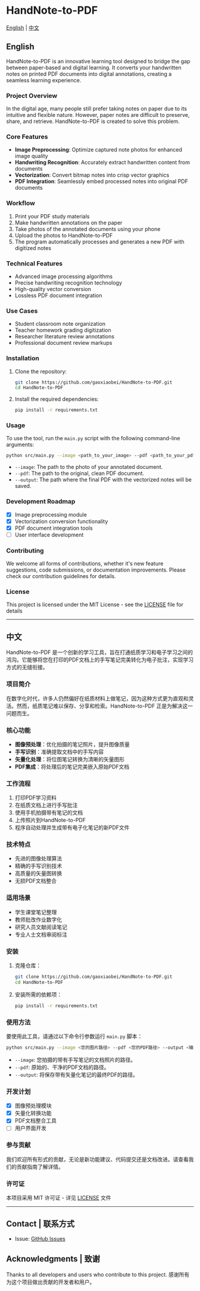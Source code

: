 # HandNote-to-PDF

[English](#english) | [中文](#chinese)

<a name="english"></a>
## English

HandNote-to-PDF is an innovative learning tool designed to bridge the gap between paper-based and digital learning. It converts your handwritten notes on printed PDF documents into digital annotations, creating a seamless learning experience.

### Project Overview

In the digital age, many people still prefer taking notes on paper due to its intuitive and flexible nature. However, paper notes are difficult to preserve, share, and retrieve. HandNote-to-PDF is created to solve this problem.

### Core Features

- **Image Preprocessing**: Optimize captured note photos for enhanced image quality
- **Handwriting Recognition**: Accurately extract handwritten content from documents
- **Vectorization**: Convert bitmap notes into crisp vector graphics
- **PDF Integration**: Seamlessly embed processed notes into original PDF documents

### Workflow

1. Print your PDF study materials
2. Make handwritten annotations on the paper
3. Take photos of the annotated documents using your phone
4. Upload the photos to HandNote-to-PDF
5. The program automatically processes and generates a new PDF with digitized notes

### Technical Features

- Advanced image processing algorithms
- Precise handwriting recognition technology
- High-quality vector conversion
- Lossless PDF document integration

### Use Cases

- Student classroom note organization
- Teacher homework grading digitization
- Researcher literature review annotations
- Professional document review markups

### Installation

1.  Clone the repository:
    ```bash
    git clone https://github.com/gaoxiaobei/HandNote-to-PDF.git
    cd HandNote-to-PDF
    ```

2.  Install the required dependencies:
    ```bash
    pip install -r requirements.txt
    ```

### Usage

To use the tool, run the `main.py` script with the following command-line arguments:

```bash
python src/main.py --image <path_to_your_image> --pdf <path_to_your_pdf> --output <path_for_the_output_pdf>
```

-   `--image`: The path to the photo of your annotated document.
-   `--pdf`: The path to the original, clean PDF document.
-   `--output`: The path where the final PDF with the vectorized notes will be saved.

### Development Roadmap

- [x] Image preprocessing module
- [x] Vectorization conversion functionality
- [x] PDF document integration tools
- [ ] User interface development

### Contributing

We welcome all forms of contributions, whether it's new feature suggestions, code submissions, or documentation improvements. Please check our contribution guidelines for details.

### License

This project is licensed under the MIT License - see the [LICENSE](LICENSE) file for details

---

<a name="chinese"></a>
## 中文

HandNote-to-PDF 是一个创新的学习工具，旨在打通纸质学习和电子学习之间的鸿沟。它能够将您在打印的PDF文档上的手写笔记完美转化为电子批注，实现学习方式的无缝衔接。

### 项目简介

在数字化时代，许多人仍然偏好在纸质材料上做笔记，因为这种方式更为直观和灵活。然而，纸质笔记难以保存、分享和检索。HandNote-to-PDF 正是为解决这一问题而生。

### 核心功能

- **图像预处理**：优化拍摄的笔记照片，提升图像质量
- **手写识别**：准确提取文档中的手写内容
- **矢量化处理**：将位图笔记转换为清晰的矢量图形
- **PDF集成**：将处理后的笔记完美嵌入原始PDF文档

### 工作流程

1. 打印PDF学习资料
2. 在纸质文档上进行手写批注
3. 使用手机拍摄带有笔记的文档
4. 上传照片到HandNote-to-PDF
5. 程序自动处理并生成带有电子化笔记的新PDF文件

### 技术特点

- 先进的图像处理算法
- 精确的手写识别技术
- 高质量的矢量图转换
- 无损PDF文档整合

### 适用场景

- 学生课堂笔记整理
- 教师批改作业数字化
- 研究人员文献阅读笔记
- 专业人士文档审阅标注

### 安装

1.  克隆仓库：
    ```bash
    git clone https://github.com/gaoxiaobei/HandNote-to-PDF.git
    cd HandNote-to-PDF
    ```

2.  安装所需的依赖项：
    ```bash
    pip install -r requirements.txt
    ```

### 使用方法

要使用此工具，请通过以下命令行参数运行 `main.py` 脚本：

```bash
python src/main.py --image <您的图片路径> --pdf <您的PDF路径> --output <输出PDF的路径>
```

-   `--image`: 您拍摄的带有手写笔记的文档照片的路径。
-   `--pdf`: 原始的、干净的PDF文档的路径。
-   `--output`: 将保存带有矢量化笔记的最终PDF的路径。

### 开发计划

- [x] 图像预处理模块
- [x] 矢量化转换功能
- [x] PDF文档整合工具
- [ ] 用户界面开发

### 参与贡献

我们欢迎所有形式的贡献，无论是新功能建议、代码提交还是文档改进。请查看我们的贡献指南了解详情。

### 许可证

本项目采用 MIT 许可证 - 详见 [LICENSE](LICENSE) 文件

---

## Contact | 联系方式

- Issue: [GitHub Issues](https://github.com/gaoxiaobei/HandNote-to-PDF/issues)

## Acknowledgments | 致谢

Thanks to all developers and users who contribute to this project.
感谢所有为这个项目做出贡献的开发者和用户。
